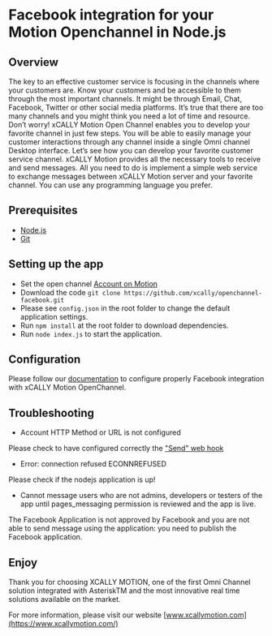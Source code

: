 # Facebook integration for your Motion Openchannel in Node.js

## Overview

The key to an effective customer service is focusing in the channels where your customers are. Know your customers and be accessible to them through the most important channels. It might be through Email, Chat, Facebook, Twitter or other social media platforms. It’s true that there are too many channels and you might think you need a lot of time and resource. Don’t worry! xCALLY Motion Open Channel enables you to develop your favorite channel in just few steps. You will be able to easily manage your customer interactions through any channel inside a single Omni channel Desktop interface. Let’s see how you can develop your favorite customer service channel.
xCALLY Motion provides all the necessary tools to receive and send messages. All you need to do is implement a simple web service to exchange messages between xCALLY Motion server and your favorite channel. You can use any programming language you prefer.

## Prerequisites

  * [Node.js](http://nodejs.org/)
  * [Git](http://git-scm.com/)


## Setting up the app
  * Set the open channel [Account on Motion](https://wiki.xcallymotion.com/display/XMD/Open+Channel)
  * Download the code `git clone https://github.com/xcally/openchannel-facebook.git`
  * Please see `config.json` in the root folder to change the default application settings.
  * Run `npm install` at the root folder to download dependencies.
  * Run `node index.js` to start the application.

## Configuration

Please follow our [documentation](https://wiki.xcallymotion.com/display/XMD/Develop+your+favorite+customer+service+channel) to configure properly Facebook integration with xCALLY Motion OpenChannel.

## Troubleshooting

* Account HTTP Method or URL is not configured

Please check to have configured correctly the ["Send" web hook](https://wiki.xcallymotion.com/display/XMD/Open+Channel#OpenChannel-WebHooks)

* Error: connection refused ECONNREFUSED

Please check if the nodejs application is up!

* Cannot message users who are not admins, developers or testers of the app until pages_messaging permission is reviewed and the app is live.

The Facebook Application is not approved by Facebook and you are not able to send message using the application: you need to publish the Facebook application.

## Enjoy

Thank you for choosing XCALLY MOTION, one of the first Omni Channel solution integrated with AsteriskTM and the most innovative real time solutions available on the market.

For more information, please visit our website [www.xcallymotion.com](https://www.xcallymotion.com/)
